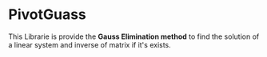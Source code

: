 # PivotGuass
This Librarie is provide the <b>Gauss Elimination method</b> to find the  solution of a linear system and inverse of matrix if it's exists.


